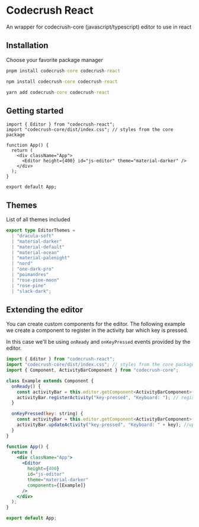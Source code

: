# Codecrush React
An wrapper for codecrush-core (javascript/typescript) editor to use in react

## Installation

Choose your favorite package manager

```cmd
pnpm install codecrush-core codecrush-react
```

```cmd
npm install codecrush-core codecrush-react
```

```cmd
yarn add codecrush-core codecrush-react
```

## Getting started

```tsx
import { Editor } from "codecrush-react";
import "codecrush-core/dist/index.css"; // styles from the core package

function App() {
  return (
    <div className="App">
      <Editor height={400} id="js-editor" theme="material-darker" />
    </div>
  );
}

export default App;
```

## Themes
List of all themes included
```ts
export type EditorThemes =
  | "dracula-soft"
  | "material-darker"
  | "material-default"
  | "material-ocean"
  | "material-palenight"
  | "nord"
  | "one-dark-pro"
  | "poimandres"
  | "rose-pine-moon"
  | "rose-pine"
  | "slack-dark";
```

## Extending the editor
You can create custom components for the editor. 
The following example we create a component to register in the activity bar which key is pressed.

In this case we'll be using `onReady` and `onKeyPressed` events provided by the editor.
```jsx
import { Editor } from "codecrush-react";
import "codecrush-core/dist/index.css"; // styles from the core package
import { Component, ActivityBarComponent } from "codecrush-core";

class Example extends Component {
  onReady() {
    const activityBar = this.editor.getComponent<ActivityBarComponent>("activity-bar"); // get the activity bar
    activityBar.registerActivity("key-pressed", "Keyboard: "); // register a new entry with id and text
  }

  onKeyPressed(key: string) {
    const activityBar = this.editor.getComponent<ActivityBarComponent>("activity-bar");
    activityBar.updateActivity("key-pressed", "Keyboard: " + key); //update the activity when the key is pressed
  }
}

function App() {
  return (
    <div className="App">
      <Editor
        height={400}
        id="js-editor"
        theme="material-darker"
        components={[Example]}
      />
    </div>
  );
}

export default App;
```